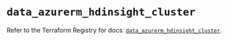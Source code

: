 # `data_azurerm_hdinsight_cluster`

Refer to the Terraform Registry for docs: [`data_azurerm_hdinsight_cluster`](https://registry.terraform.io/providers/hashicorp/azurerm/4.46.0/docs/data-sources/hdinsight_cluster).
